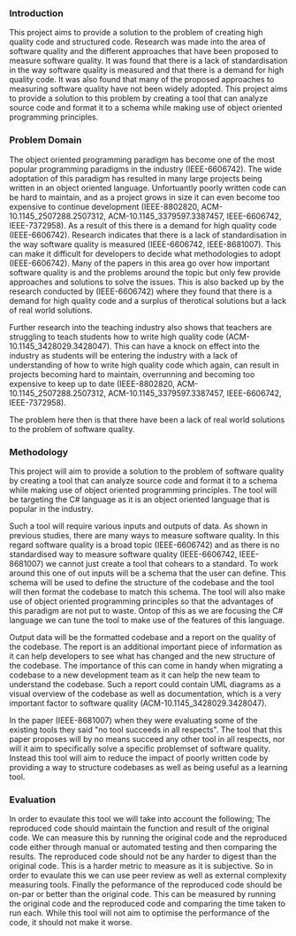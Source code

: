 ### Introduction

This project aims to provide a solution to the problem of creating high quality code and structured code. Research was made into the area of software quality and the different approaches that have been proposed to measure software quality. It was found that there is a lack of standardisation in the way software quality is measured and that there is a demand for high quality code. It was also found that many of the proposed approaches to measuring software quality have not been widely adopted. This project aims to provide a solution to this problem by creating a tool that can analyze source code and format it to a schema while making use of object oriented programming principles.

### Problem Domain

The object oriented programming paradigm has become one of the most popular programming paradigms in the industry (IEEE-6606742). The wide adoptation of this paradigm has resulted in many large projects being written in an object oriented language. Unfortuantly poorly written code can be hard to maintain, and as a project grows in size it can even become too expensive to continue development (IEEE-8802820, ACM-10.1145_2507288.2507312, ACM-10.1145_3379597.3387457, IEEE-6606742, IEEE-7372958). As a result of this there is a demand for high quality code (IEEE-6606742).
Research indicates that there is a lack of standardisation in the way software quality is measured (IEEE-6606742, IEEE-8681007). This can make it difficult for developers to decide what methodologies to adopt (IEEE-6606742). Many of the papers in this area go over how important software quality is and the problems around the topic but only few provide approaches and solutions to solve the issues. This is also backed up by the research conducted by (IEEE-6606742) where they found that there is a demand for high quality code and a surplus of therotical solutions but a lack of real world solutions.

Further research into the teaching industry also shows that teachers are struggling to teach students how to write high quality code (ACM-10.1145_3428029.3428047). This can have a knock on effect into the industry as students will be entering the industry with a lack of understanding of how to write high quality code which again, can result in projects becoming hard to maintain, overrunning and becoming too expensive to keep up to date (IEEE-8802820, ACM-10.1145_2507288.2507312, ACM-10.1145_3379597.3387457, IEEE-6606742, IEEE-7372958).

The problem here then is that there have been a lack of real world solutions to the problem of software quality.

### Methodology

This project will aim to provide a solution to the problem of software quality by creating a tool that can analyze source code and format it to a schema while making use of object oriented programming principles.
The tool will be targeting the C# language as it is an object oriented language that is popular in the industry.

Such a tool will require various inputs and outputs of data. As shown in previous studies, there are many ways to measure software quality. In this regard software quality is a broad topic (IEEE-6606742) and as there is no standardised way to measure software quality (IEEE-6606742, IEEE-8681007) we cannot just create a tool that cohears to a standard. To work around this one of out inputs will be a schema that the user can define. This schema will be used to define the structure of the codebase and the tool will then format the codebase to match this schema. The tool will also make use of object oriented programming principles so that the advantages of this paradigm are not put to waste. Ontop of this as we are focusing the C# language we can tune the tool to make use of the features of this language.

Output data will be the formatted codebase and a report on the quality of the codebase. The report is an additional important piece of information as it can help developers to see what has changed and the new structure of the codebase. The importance of this can come in handy when migrating a codebase to a new development team as it can help the new team to understand the codebase. Such a report could contain UML diagrams as a visual overview of the codebase as well as documentation, which is a very important factor to software quality (ACM-10.1145_3428029.3428047).

In the paper (IEEE-8681007) when they were evaluating some of the existing tools they said "no tool succeeds in all respects". The tool that this paper proposes will by no means succeed any other tool in all respects, nor will it aim to specifically solve a specific problemset of software quality. Instead this tool will aim to reduce the impact of poorly written code by providing a way to structure codebases as well as being useful as a learning tool.

### Evaluation

In order to evaulate this tool we will take into account the following;
The reproduced code should maintain the function and result of the original code. We can measure this by running the original code and the reproduced code either through manual or automated testing and then comparing the results.
The reproduced code should not be any harder to digest than the original code. This is a harder metric to measure as it is subjective. So in order to evaulate this we can use peer review as well as external complexity measuring tools.
Finally the peformance of the reproduced code should be on-par or better than the original code. This can be measured by running the original code and the reproduced code and comparing the time taken to run each. While this tool will not aim to optimise the performance of the code, it should not make it worse.

